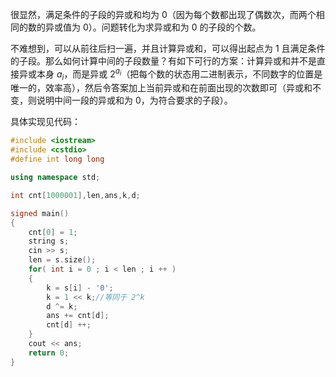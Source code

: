 很显然，满足条件的子段的异或和均为 $0$（因为每个数都出现了偶数次，而两个相同的数的异或值为 $0$）。问题转化为求异或和为 $0$ 的子段的个数。

不难想到，可以从前往后扫一遍，并且计算异或和，可以得出起点为 $1$ 且满足条件的子段。那么如何计算中间的子段数量？有如下可行的方案：计算异或和并不是直接异或本身 $a_i$，而是异或 $2^{a_i}$（把每个数的状态用二进制表示，不同数字的位置是唯一的，效率高），然后令答案加上当前异或和在前面出现的次数即可（异或和不变，则说明中间一段的异或和为 $0$，为符合要求的子段）。

具体实现见代码：

```cpp
#include <iostream>
#include <cstdio>
#define int long long

using namespace std;

int cnt[1000001],len,ans,k,d;

signed main()
{
	cnt[0] = 1;
	string s;
	cin >> s;
	len = s.size();
	for( int i = 0 ; i < len ; i ++ )
	{
		k = s[i] - '0';
		k = 1 << k;//等同于 2^k
		d ^= k;
		ans += cnt[d];
		cnt[d] ++;
	}
	cout << ans;
	return 0;
}
```
